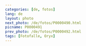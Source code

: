 ```yaml
---
categories: [de, fotos]
lang: de
layout: photo
next_photo: /de/fotos/P0000490.html
picname: P0000491
prev_photo: /de/fotos/P0000492.html
tags: [Fotofalle, Oryx]
---
```


